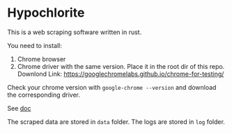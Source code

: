 # Hypochlorite

This is a web scraping software written in rust.

You need to install:

1. Chrome browser
1. Chrome driver with the same version. Place it in the root dir of this repo. 
Downlond Link: https://googlechromelabs.github.io/chrome-for-testing/

Check your chrome version with `google-chrome --version` and download the corresponding driver.

See [doc](doc/readme.md)

The scraped data are stored in `data` folder.
The logs are stored in `log` folder.
